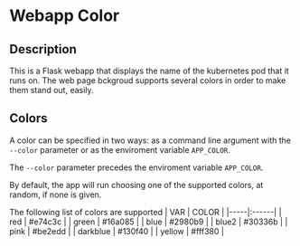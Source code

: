 # Webapp Color

## Description

This is a Flask webapp that displays the name of the kubernetes pod that it runs on. The web page bckgroud supports several colors in order to make them stand out, easily.

## Colors
A color can be specified in two ways: as a command line argument with the `--color` parameter or as the enviroment variable `APP_COLOR`. 

The `--color` parameter precedes the enviroment variable `APP_COLOR`.

By default, the app will run choosing one of the supported colors, at random, if none is given.

The following list of colors are supported
| VAR | COLOR |
|-----|:------|
| red | #e74c3c |
| green | #16a085 |
| blue | #2980b9 |
| blue2 | #30336b |
| pink | #be2edd |
| darkblue | #130f40 |
| yellow | #fff380 |
